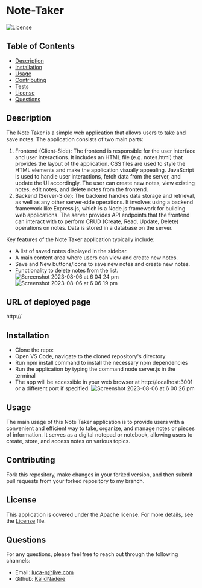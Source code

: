 # Note-Taker

[![License](https://img.shields.io/badge/License-Apache%202.0-blue.svg)](https://opensource.org/licenses/Apache)

## Table of Contents
- [Description](#description)
- [Installation](#installation)
- [Usage](#usage)
- [Contributing](#contributing)
- [Tests](#tests)
- [License](#license)
- [Questions](#questions)
  
## Description
The Note Taker is a simple web application that allows users to take and save notes. The application consists of two main parts:
1. Frontend (Client-Side):
The frontend is responsible for the user interface and user interactions.
It includes an HTML file (e.g. notes.html) that provides the layout of the application.
CSS files are used to style the HTML elements and make the application visually appealing.
JavaScript is used to handle user interactions, fetch data from the server, and update the UI accordingly.
The user can create new notes, view existing notes, edit notes, and delete notes from the frontend.
2. Backend (Server-Side):
The backend handles data storage and retrieval, as well as any other server-side operations.
It involves using a backend framework like Express.js, which is a Node.js framework for building web applications.
The server provides API endpoints that the frontend can interact with to perform CRUD (Create, Read, Update, Delete) operations on notes.
Data is stored in a database on the server.

Key features of the Note Taker application typically include:

- A list of saved notes displayed in the sidebar.
- A main content area where users can view and create new notes.
- Save and New buttons/icons to save new notes and create new notes.
- Functionality to delete notes from the list.
![Screenshot 2023-08-06 at 6 04 24 pm](https://github.com/KalidNadere/Note-Taker/assets/131591052/502edebf-5161-466a-9069-9f062db6064b)
![Screenshot 2023-08-06 at 6 06 19 pm](https://github.com/KalidNadere/Note-Taker/assets/131591052/c30ecee9-040c-4d5b-83a9-8e1b2c4c8b78)

## URL of deployed page
http://

## Installation <a name='installation'></a>
- Clone the repo: 
- Open VS Code, navigate to the cloned repository's directory
- Run npm install command to install the necessary npm dependencies
- Run the application by typing the command node server.js in the terminal
- The app will be accessible in your web browser at http://localhost:3001 or a different port if specified.
![Screenshot 2023-08-06 at 6 00 26 pm](https://github.com/KalidNadere/Note-Taker/assets/131591052/01246d9e-dd21-4666-be73-f0edde07f2a2)


## Usage <a name='usage'></a>
The main usage of this Note Taker application is to provide users with a convenient and efficient way to take, organize, and manage notes or pieces of information. It serves as a digital notepad or notebook, allowing users to create, store, and access notes on various topics. 
  
## Contributing <a name='contributing'></a>
Fork this repository, make changes in your forked version, and then submit pull requests from your forked repository to my branch.


 ## License <a name='license'></a>
This application is covered under the Apache license. For more details, see the [License](https://opensource.org/licenses/Apache) file.

## Questions <a name='questions'></a>
For any questions, please feel free to reach out through the following channels:
- Email: luca-n@live.com
- Github: [KalidNadere](https://github.com/KalidNadere)